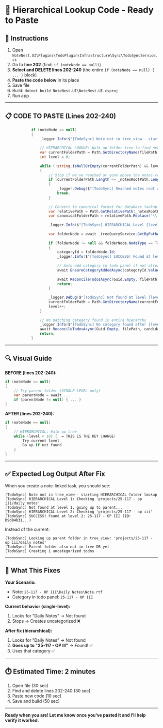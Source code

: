 # 📝 Hierarchical Lookup Code - Ready to Paste

## 🎯 Instructions

1. Open `NoteNest.UI\Plugins\TodoPlugin\Infrastructure\Sync\TodoSyncService.cs`
2. Go to **line 202** (find: `if (noteNode == null)`)
3. **Select and DELETE lines 202-240** (the entire `if (noteNode == null) { ... }` block)
4. **Paste the code below** in its place
5. Save file
6. Build: `dotnet build NoteNest.UI\NoteNest.UI.csproj`
7. Run app

---

## 📋 CODE TO PASTE (Lines 202-240)

```csharp
            if (noteNode == null)
            {
                _logger.Info($"[TodoSync] Note not in tree_view - starting HIERARCHICAL folder lookup");
                
                // HIERARCHICAL LOOKUP: Walk up folder tree to find nearest category
                var currentFolderPath = Path.GetDirectoryName(filePath);
                int level = 0;
                
                while (!string.IsNullOrEmpty(currentFolderPath) && level < 10)
                {
                    // Stop if we've reached or gone above the notes root
                    if (currentFolderPath.Length <= _notesRootPath.Length)
                    {
                        _logger.Debug($"[TodoSync] Reached notes root at level {level}");
                        break;
                    }
                    
                    // Convert to canonical format for database lookup
                    var relativePath = Path.GetRelativePath(_notesRootPath, currentFolderPath);
                    var canonicalFolderPath = relativePath.Replace('\\', '/').ToLowerInvariant();
                    
                    _logger.Info($"[TodoSync] HIERARCHICAL Level {level + 1}: Checking '{canonicalFolderPath}'");
                    
                    var folderNode = await _treeQueryService.GetByPathAsync(canonicalFolderPath);
                    
                    if (folderNode != null && folderNode.NodeType == TreeNodeType.Category)
                    {
                        categoryId = folderNode.Id;
                        _logger.Info($"[TodoSync] SUCCESS! Found at level {level + 1}: {folderNode.Name} (ID: {categoryId})");
                        
                        // Auto-add category to todo panel if not already there
                        await EnsureCategoryAddedAsync(categoryId.Value);
                        
                        await ReconcileTodosAsync(Guid.Empty, filePath, candidates, categoryId);
                        return;
                    }
                    
                    _logger.Debug($"[TodoSync] Not found at level {level + 1}, going up to parent...");
                    currentFolderPath = Path.GetDirectoryName(currentFolderPath);
                    level++;
                }
                
                // No matching category found in entire hierarchy
                _logger.Info($"[TodoSync] No category found after {level} hierarchical levels - creating uncategorized");
                await ReconcileTodosAsync(Guid.Empty, filePath, candidates, categoryId: null);
                return;
            }
```

---

## 🔍 Visual Guide

**BEFORE (lines 202-240):**
```csharp
if (noteNode == null)
{
    // Try parent folder (SINGLE LEVEL only)
    var parentNode = await ...
    if (parentNode != null) { ... }
}
```

**AFTER (lines 202-240):**
```csharp
if (noteNode == null)
{
    // HIERARCHICAL: Walk up tree
    while (level < 10) {  ← THIS IS THE KEY CHANGE!
        Try current level
        Go up if not found
    }
}
```

---

## ✅ Expected Log Output After Fix

When you create a note-linked task, you should see:

```
[TodoSync] Note not in tree_view - starting HIERARCHICAL folder lookup
[TodoSync] HIERARCHICAL Level 1: Checking 'projects/25-117 - op iii/daily notes'
[TodoSync] Not found at level 1, going up to parent...
[TodoSync] HIERARCHICAL Level 2: Checking 'projects/25-117 - op iii'
[TodoSync] SUCCESS! Found at level 2: 25-117 - OP III (ID: b9d84b31...)
```

Instead of the current:
```
[TodoSync] Looking up parent folder in tree_view: 'projects/25-117 - op iii/daily notes'
[TodoSync] Parent folder also not in tree DB yet
[TodoSync] Creating 1 uncategorized todos
```

---

## 🎯 What This Fixes

**Your Scenario:**
- Note: `25-117 - OP III\Daily Notes\Note.rtf`
- Category in todo panel: `25-117 - OP III`

**Current behavior (single-level):**
1. Looks for "Daily Notes" → Not found
2. Stops → Creates uncategorized ❌

**After fix (hierarchical):**
1. Looks for "Daily Notes" → Not found
2. **Goes up to "25-117 - OP III"** → Found! ✅
3. Uses that category ✅

---

## ⏱️ Estimated Time: 2 minutes

1. Open file (30 sec)
2. Find and delete lines 202-240 (30 sec)
3. Paste new code (10 sec)
4. Save and build (50 sec)

---

**Ready when you are! Let me know once you've pasted it and I'll help verify it worked.**

